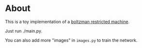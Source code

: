 # About

This is a toy implementation of a [boltzman restricted machine](https://en.wikipedia.org/wiki/Restricted_Boltzmann_machine).

Just run ./main.py.

You can also add more "images" in `images.py` to train the network.


